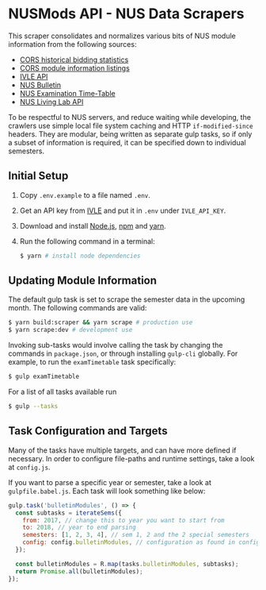 # NUSMods API - NUS Data Scrapers

This scraper consolidates and normalizes various bits of NUS module information
from the following sources:

* [CORS historical bidding statistics](http://www.nus.edu.sg/cors/archive.html)
* [CORS module information listings](http://www.nus.edu.sg/cors/schedule.html#corsmodinfo)
* [IVLE API](http://wiki.nus.edu.sg/display/ivlelapi/Home)
* [NUS Bulletin](http://www.nus.edu.sg/registrar/nusbulletin/modulesearch.html)
* [NUS Examination Time-Table](http://www.nus.edu.sg/registrar/event/examschedule-sem1.html)
* [NUS Living Lab API](http://nuslivinglab.nus.edu.sg/)

To be respectful to NUS servers, and reduce waiting while developing, the
crawlers use simple local file system caching and HTTP `if-modified-since`
headers. They are modular, being written as separate gulp tasks, so if only a
subset of information is required, it can be specified down to individual
semesters.

## Initial Setup

1. Copy `.env.example` to a file named `.env`.
1. Get an API key from [IVLE](http://ivle.nus.edu.sg/LAPI/default.aspx) and put
   it in `.env` under `IVLE_API_KEY`.
1. Download and install [Node.js](http://nodejs.org), [npm](http://npmjs.org)
   and [yarn](https://yarnpkg.com/en/docs/install).
1. Run the following command in a terminal:

    ```bash
    $ yarn # install node dependencies
    ```

## Updating Module Information

The default gulp task is set to scrape the semester data in the upcoming month. The following commands are valid:

```bash
$ yarn build:scraper && yarn scrape # production use
$ yarn scrape:dev # development use
```

Invoking sub-tasks would involve calling the task by changing the commands in `package.json`, or through
installing `gulp-cli` globally. For example, to run the `examTimetable` task specifically:

```bash
$ gulp examTimetable
```

For a list of all tasks available run

```bash
$ gulp --tasks
```

## Task Configuration and Targets

Many of the tasks have multiple targets, and can have more defined if necessary. In order to configure file-paths and runtime settings, take a look at `config.js`.

If you want to parse a specific year or semester, take a look at `gulpfile.babel.js`. Each task will look something like below:

```js
gulp.task('bulletinModules', () => {
  const subtasks = iterateSems({
    from: 2017, // change this to year you want to start from
    to: 2018, // year to end parsing
    semesters: [1, 2, 3, 4], // sem 1, 2 and the 2 special semesters
    config: config.bulletinModules, // configuration as found in config.js
  });

  const bulletinModules = R.map(tasks.bulletinModules, subtasks);
  return Promise.all(bulletinModules);
});
```
